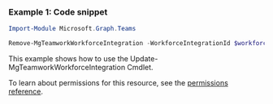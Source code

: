 ### Example 1: Code snippet

```powershellImport-Module Microsoft.Graph.Teams

Remove-MgTeamworkWorkforceIntegration -WorkforceIntegrationId $workforceIntegrationId
```
This example shows how to use the Update-MgTeamworkWorkforceIntegration Cmdlet.
To learn about permissions for this resource, see the [permissions reference](/graph/permissions-reference).

